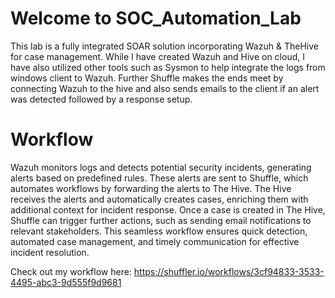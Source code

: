 # Welcome to SOC_Automation_Lab

This lab is a fully integrated SOAR solution incorporating Wazuh & TheHive for case management. While I have created Wazuh and Hive on cloud, I have also utilized other tools such as Sysmon to help integrate the logs from windows client to Wazuh. 
Further Shuffle makes the ends meet by connecting Wazuh to the hive and also sends emails to the client if an alert was detected followed by a response setup. 

# Workflow
Wazuh monitors logs and detects potential security incidents, generating alerts based on predefined rules. These alerts are sent to Shuffle, which automates workflows by forwarding the alerts to The Hive. 
The Hive receives the alerts and automatically creates cases, enriching them with additional context for incident response. Once a case is created in The Hive, Shuffle can trigger further actions, such as sending email notifications to relevant stakeholders. This seamless workflow ensures quick detection, automated case management, and timely communication for effective incident resolution.

Check out my workflow here: https://shuffler.io/workflows/3cf94833-3533-4495-abc3-9d555f9d9681
